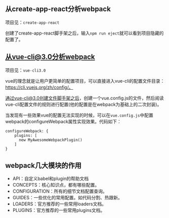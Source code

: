 ## 从create-app-react分析webpack
项目见：`create-app-react`

创建了create-app-react脚手架之后，输入`npm run eject`就可以看到项目隐藏的配置了。



## 从vue-cli@3.0分析webpack
项目见：`vue-cli3.0`

vue的理念就是让用户更简单的配置项目，可以直接进入vue-cli的配置文件目录：https://cli.vuejs.org/zh/config/。

通过vue-cli@3.0创建文件脚手架之后，创建一个vue.config.js的文件，然后阅读vue-cli配置文件的规则进行配置(他的配置是在webpack为基础上的二次封装)。

当发现有一些效果vue的配置无法实现的时候，可以在`vue.config.js`中配置webpack的configureWebpack属性实现效果。代码如下：
```
configureWebpack: {
    plugins: [
      new MyAwesomeWebpackPlugin()
    ]
}
```


## webpack几大模块的作用
- API：自定义babel和plugin的帮助文档
- CONCEPTS：核心知识点，都有哪些配置。
- CONFIGURATION：所有的细节文档配置查询。
- GUIDES：一些优化的常用配置。如代码分割、热跟新。
- LOADERS：官方推荐的一些常用loaders文档。
- PLUGINS：官方推荐的一些常用plugins文档。


